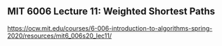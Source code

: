 ## MIT 6006 Lecture 11: Weighted Shortest Paths

https://ocw.mit.edu/courses/6-006-introduction-to-algorithms-spring-2020/resources/mit6_006s20_lec11/
